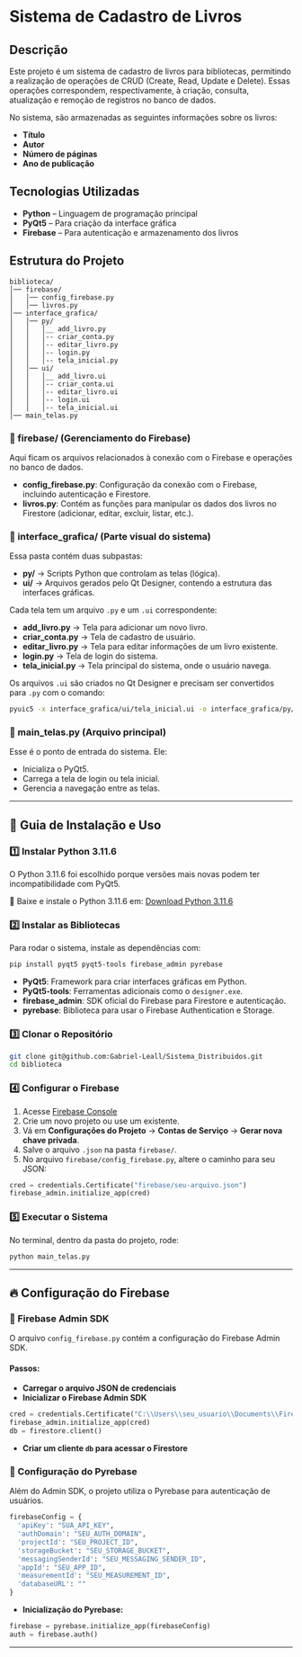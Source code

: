 # Sistema de Cadastro de Livros

## Descrição
Este projeto é um sistema de cadastro de livros para bibliotecas, permitindo a realização de operações de CRUD (Create, Read, Update e Delete). Essas operações correspondem, respectivamente, à criação, consulta, atualização e remoção de registros no banco de dados.

No sistema, são armazenadas as seguintes informações sobre os livros:
- **Título**
- **Autor**
- **Número de páginas**
- **Ano de publicação**

## Tecnologias Utilizadas
- **Python** – Linguagem de programação principal
- **PyQt5** – Para criação da interface gráfica
- **Firebase** – Para autenticação e armazenamento dos livros

## Estrutura do Projeto
```
biblioteca/
│── firebase/
│   │── config_firebase.py
│   │── livros.py
│── interface_grafica/
│   │── py/
│   │   │__ add_livro.py
│   │   │-- criar_conta.py
│   │   │-- editar_livro.py
│   │   │-- login.py
│   │   │-- tela_inicial.py
│   │── ui/
│   │   │__ add_livro.ui
│   │   │-- criar_conta.ui
│   │   │-- editar_livro.ui
│   │   │-- login.ui
│   │   │-- tela_inicial.ui
│── main_telas.py
```

### 📁 firebase/ (Gerenciamento do Firebase)
Aqui ficam os arquivos relacionados à conexão com o Firebase e operações no banco de dados.

- **config_firebase.py**: Configuração da conexão com o Firebase, incluindo autenticação e Firestore.
- **livros.py**: Contém as funções para manipular os dados dos livros no Firestore (adicionar, editar, excluir, listar, etc.).

### 📁 interface_grafica/ (Parte visual do sistema)
Essa pasta contém duas subpastas:
- **py/** → Scripts Python que controlam as telas (lógica).
- **ui/** → Arquivos gerados pelo Qt Designer, contendo a estrutura das interfaces gráficas.

Cada tela tem um arquivo `.py` e um `.ui` correspondente:
- **add_livro.py** → Tela para adicionar um novo livro.
- **criar_conta.py** → Tela de cadastro de usuário.
- **editar_livro.py** → Tela para editar informações de um livro existente.
- **login.py** → Tela de login do sistema.
- **tela_inicial.py** → Tela principal do sistema, onde o usuário navega.

Os arquivos `.ui` são criados no Qt Designer e precisam ser convertidos para `.py` com o comando:
```sh
pyuic5 -x interface_grafica/ui/tela_inicial.ui -o interface_grafica/py/tela_inicial.py
```

### 📄 main_telas.py (Arquivo principal)
Esse é o ponto de entrada do sistema. Ele:
- Inicializa o PyQt5.
- Carrega a tela de login ou tela inicial.
- Gerencia a navegação entre as telas.

---

## 📌 Guia de Instalação e Uso

### 1️⃣ Instalar Python 3.11.6
O Python 3.11.6 foi escolhido porque versões mais novas podem ter incompatibilidade com PyQt5.

🔹 Baixe e instale o Python 3.11.6 em:
[Download Python 3.11.6](https://www.python.org/downloads/release/python-3116/)

### 2️⃣ Instalar as Bibliotecas
Para rodar o sistema, instale as dependências com:
```sh
pip install pyqt5 pyqt5-tools firebase_admin pyrebase
```
- **PyQt5**: Framework para criar interfaces gráficas em Python.
- **PyQt5-tools**: Ferramentas adicionais como o `designer.exe`.
- **firebase_admin**: SDK oficial do Firebase para Firestore e autenticação.
- **pyrebase**: Biblioteca para usar o Firebase Authentication e Storage.

### 3️⃣ Clonar o Repositório
```sh
git clone git@github.com:Gabriel-Leall/Sistema_Distribuidos.git
cd biblioteca
```

### 4️⃣ Configurar o Firebase
1. Acesse [Firebase Console](https://console.firebase.google.com/)
2. Crie um novo projeto ou use um existente.
3. Vá em **Configurações do Projeto** → **Contas de Serviço** → **Gerar nova chave privada**.
4. Salve o arquivo `.json` na pasta `firebase/`.
5. No arquivo `firebase/config_firebase.py`, altere o caminho para seu JSON:
```python
cred = credentials.Certificate("firebase/seu-arquivo.json")
firebase_admin.initialize_app(cred)
```

### 5️⃣ Executar o Sistema
No terminal, dentro da pasta do projeto, rode:
```sh
python main_telas.py
```

---

## 🔥 Configuração do Firebase

### 🔹 Firebase Admin SDK
O arquivo `config_firebase.py` contém a configuração do Firebase Admin SDK.
#### Passos:
- **Carregar o arquivo JSON de credenciais**
- **Inicializar o Firebase Admin SDK**
```python
cred = credentials.Certificate("C:\\Users\\seu_usuario\\Documents\\Firebase\\seu-arquivo.json")
firebase_admin.initialize_app(cred)
db = firestore.client()
```
- **Criar um cliente `db` para acessar o Firestore**

### 🔹 Configuração do Pyrebase
Além do Admin SDK, o projeto utiliza o Pyrebase para autenticação de usuários.

```python
firebaseConfig = {
  'apiKey': "SUA_API_KEY",
  'authDomain': "SEU_AUTH_DOMAIN",
  'projectId': "SEU_PROJECT_ID",
  'storageBucket': "SEU_STORAGE_BUCKET",  
  'messagingSenderId': "SEU_MESSAGING_SENDER_ID",
  'appId': "SEU_APP_ID",
  'measurementId': "SEU_MEASUREMENT_ID",
  'databaseURL': ""  
}
```
- **Inicialização do Pyrebase:**
```python
firebase = pyrebase.initialize_app(firebaseConfig)
auth = firebase.auth()
```

---

